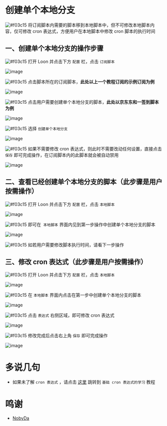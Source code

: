 # 创建单个本地分支

![#f03c15](https://placehold.it/15/f03c15/000000?text=+) 将订阅脚本内需要的脚本移到本地脚本中，但不可修改本地脚本内容，仅可修改 cron 表达式，方便用户在本地脚本中修改 cron 脚本的执行时间

## 一、创建单个本地分支的操作步骤

![#f03c15](https://placehold.it/15/f03c15/000000?text=+) 打开 Loon 并点击下方 `配置` 栏，点击 `订阅脚本`

![image](https://raw.githubusercontent.com/chiupam/tutorial-image/master/Loon/Plus/Remote_Script.jpg)

![#f03c15](https://placehold.it/15/f03c15/000000?text=+) 点击脚本所在的订阅脚本，**此处以上一个教程订阅的示例订阅为例**

![image](https://raw.githubusercontent.com/chiupam/tutorial-image/master/Loon/Plus/Branch_1.jpg)

![#f03c15](https://placehold.it/15/f03c15/000000?text=+) 点击用户需要创建单个本地分支的脚本，**此处以京东东和一签到脚本为例**

![image](https://raw.githubusercontent.com/chiupam/tutorial-image/master/Loon/Plus/Branch_2.jpg)

![#f03c15](https://placehold.it/15/f03c15/000000?text=+) 选择 `创建单个本地分支`

![image](https://raw.githubusercontent.com/chiupam/tutorial-image/master/Loon/Plus/Branch_3.jpg)

![#f03c15](https://placehold.it/15/f03c15/000000?text=+) 如果不需要修改 cron 表达式，则此时不需要改动任何设置，直接点击 `保存` 即可完成操作，在订阅脚本内的此脚本就会被自动禁用

![image](https://raw.githubusercontent.com/chiupam/tutorial-image/master/Loon/Plus/Branch_4.jpg)

## 二、查看已经创建单个本地分支的脚本（此步骤是用户按需操作）

![#f03c15](https://placehold.it/15/f03c15/000000?text=+) 打开 Loon 并点击下方 `配置` 栏，点击 `本地脚本`

![image](https://raw.githubusercontent.com/chiupam/tutorial-image/master/Loon/Plus/Local_Script.jpg)

![#f03c15](https://placehold.it/15/f03c15/000000?text=+) 即可在` 本地脚本` 界面内见到第一步操作中创建单个本地分支的脚本

![image](https://raw.githubusercontent.com/chiupam/tutorial-image/master/Loon/Plus/Branch_5.jpg)

![#f03c15](https://placehold.it/15/f03c15/000000?text=+) 如若用户需要修改脚本执行时间，请看下一步操作

## 三、修改 cron 表达式（此步骤是用户按需操作）

![#f03c15](https://placehold.it/15/f03c15/000000?text=+) 打开 Loon 并点击下方 `配置` 栏，点击 `本地脚本`

![image](https://raw.githubusercontent.com/chiupam/tutorial-image/master/Loon/Plus/Local_Script.jpg)

![#f03c15](https://placehold.it/15/f03c15/000000?text=+) 在 `本地脚本` 界面内点击在第一步中创建单个本地分支的脚本

![image](https://raw.githubusercontent.com/chiupam/tutorial-image/master/Loon/Plus/Branch_5.jpg)

![#f03c15](https://placehold.it/15/f03c15/000000?text=+) 点击 `表达式` 右侧区域，即可修改 cron 表达式

![image](https://raw.githubusercontent.com/chiupam/tutorial-image/master/Loon/Plus/Branch_6.jpg)

![#f03c15](https://placehold.it/15/f03c15/000000?text=+) 修改完成后点击右上角 `保存` 即可完成操作

![image](https://raw.githubusercontent.com/chiupam/tutorial-image/master/Loon/Plus/Branch_7.jpg)

# 多说几句

- 如果未了解 `cron 表达式` ，请点击 [这里](https://github.com/chiupam/tutorial/blob/master/Loon/Plus/cron.md) 跳转到 `基础 cron 表达式的学习` 教程

# 鸣谢

- [NobyDa](https://github.com/NobyDa/Script/blob/master/JD-DailyBonus/JD_DailyBonus.js)
